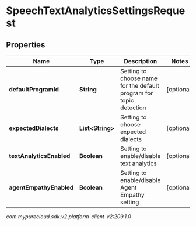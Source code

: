 # SpeechTextAnalyticsSettingsRequest


## Properties

| Name | Type | Description | Notes |
| ------------ | ------------- | ------------- | ------------- |
| **defaultProgramId** | **String** | Setting to choose name for the default program for topic detection |  [optional] |
| **expectedDialects** | **List&lt;String&gt;** | Setting to choose expected dialects |  [optional] |
| **textAnalyticsEnabled** | **Boolean** | Setting to enable/disable text analytics |  [optional] |
| **agentEmpathyEnabled** | **Boolean** | Setting to enable/disable Agent Empathy setting |  [optional] |




_com.mypurecloud.sdk.v2:platform-client-v2:209.1.0_
